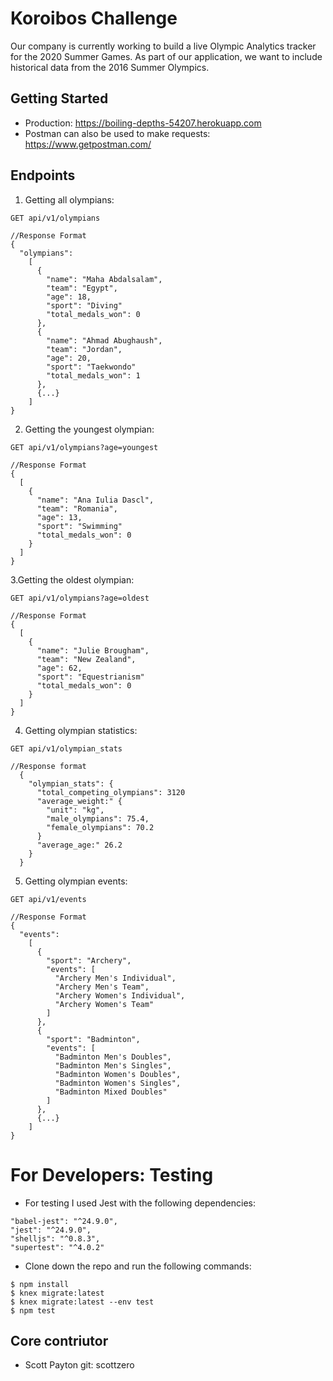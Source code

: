 # Koroibos Challenge 
Our company is currently working to build a live Olympic Analytics tracker for the 2020 Summer Games. As part of our application, we want to include historical data from the 2016 Summer Olympics.

## Getting Started
- Production: https://boiling-depths-54207.herokuapp.com
- Postman can also be used to make requests: https://www.getpostman.com/

## Endpoints

1. Getting all olympians:
```
GET api/v1/olympians
```
```
//Response Format
{
  "olympians":
    [
      {
        "name": "Maha Abdalsalam",
        "team": "Egypt",
        "age": 18,
        "sport": "Diving"
        "total_medals_won": 0
      },
      {
        "name": "Ahmad Abughaush",
        "team": "Jordan",
        "age": 20,
        "sport": "Taekwondo"
        "total_medals_won": 1
      },
      {...}
    ]
}
```
2. Getting the youngest olympian: 
```
GET api/v1/olympians?age=youngest
```
```
//Response Format
{
  [
    {
      "name": "Ana Iulia Dascl",
      "team": "Romania",
      "age": 13,
      "sport": "Swimming"
      "total_medals_won": 0
    }
  ]
}

```
3.Getting the oldest olympian:
```
GET api/v1/olympians?age=oldest
```
```
//Response Format
{
  [
    {
      "name": "Julie Brougham",
      "team": "New Zealand",
      "age": 62,
      "sport": "Equestrianism"
      "total_medals_won": 0
    }
  ]
}
```
4. Getting olympian statistics: 
```
GET api/v1/olympian_stats
```
```
//Response format
  {
    "olympian_stats": {
      "total_competing_olympians": 3120
      "average_weight:" {
        "unit": "kg",
        "male_olympians": 75.4,
        "female_olympians": 70.2
      }
      "average_age:" 26.2
    }
  }
```
5. Getting olympian events: 
```
GET api/v1/events
```
```
//Response Format
{
  "events":
    [
      {
        "sport": "Archery",
        "events": [
          "Archery Men's Individual",
          "Archery Men's Team",
          "Archery Women's Individual",
          "Archery Women's Team"
        ]
      },
      {
        "sport": "Badminton",
        "events": [
          "Badminton Men's Doubles",
          "Badminton Men's Singles",
          "Badminton Women's Doubles",
          "Badminton Women's Singles",
          "Badminton Mixed Doubles"
        ]
      },
      {...}
    ]
}
```
# For Developers: Testing
- For testing I used Jest with the following dependencies:
```
"babel-jest": "^24.9.0",
"jest": "^24.9.0",
"shelljs": "^0.8.3",
"supertest": "^4.0.2"
```

- Clone down the repo and run the following commands: 
```
$ npm install
$ knex migrate:latest
$ knex migrate:latest --env test
$ npm test
```

## Core contriutor

- Scott Payton git: scottzero

